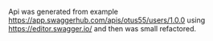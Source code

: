 Api was generated from example
https://app.swaggerhub.com/apis/otus55/users/1.0.0
using 
https://editor.swagger.io/
and then was small refactored.